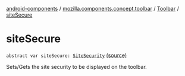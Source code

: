 [android-components](../../index.md) / [mozilla.components.concept.toolbar](../index.md) / [Toolbar](index.md) / [siteSecure](./site-secure.md)

# siteSecure

`abstract var siteSecure: `[`SiteSecurity`](-site-security/index.md) [(source)](https://github.com/mozilla-mobile/android-components/blob/master/components/concept/toolbar/src/main/java/mozilla/components/concept/toolbar/Toolbar.kt#L45)

Sets/Gets the site security to be displayed on the toolbar.

